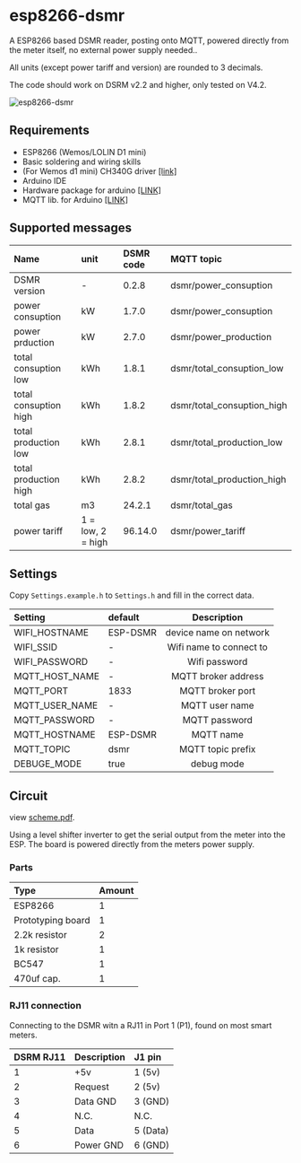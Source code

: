 # esp8266-dsmr
A ESP8266 based DSMR reader, posting onto MQTT, powered directly from the meter itself, no external power supply needed..

All units (except power tariff and version) are rounded to 3 decimals.

The code should work on DSRM v2.2 and higher, only tested on V4.2.

![esp8266-dsmr](https://github.com/bram2202/esp8266-dsmr/blob/master/docs/esp8266-dsmr.jpg "esp8266-dsmr")

## Requirements 
* ESP8266 (Wemos/LOLIN D1 mini)
* Basic soldering and wiring skills
* (For Wemos d1 mini) CH340G driver [[link]](https://wiki.wemos.cc/downloads)
* Arduino IDE
* Hardware package for arduino [[LINK]](https://github.com/esp8266/Arduino)
* MQTT lib. for Arduino [[LINK]](https://pubsubclient.knolleary.net/)


## Supported messages
| Name | unit | DSMR code | MQTT topic |
|:----  |:-------|:------ |:------|
| DSMR version | - | 0.2.8 | dsmr/power_consuption | 
| power consuption | kW | 1.7.0 | dsmr/power_consuption | 
| power prduction | kW | 2.7.0| dsmr/power_production | 
| total consuption low | kWh | 1.8.1 | dsmr/total_consuption_low |
| total consuption high | kWh | 1.8.2 | dsmr/total_consuption_high |
| total production low | kWh | 2.8.1 | dsmr/total_production_low |
| total production high | kWh | 2.8.2 | dsmr/total_production_high |
| total gas | m3 | 24.2.1 | dsmr/total_gas |
| power tariff | 1 = low, 2 = high | 96.14.0 | dsmr/power_tariff |

## Settings
Copy `Settings.example.h` to `Settings.h` and fill in the correct data.

| Setting | default | Description|  
|:------------- |:----- |:-------------:| 
| WIFI_HOSTNAME | ESP-DSMR | device name on network |
| WIFI_SSID | - | Wifi name to connect to |
| WIFI_PASSWORD | - | Wifi password |
| MQTT_HOST_NAME | - | MQTT broker address |
| MQTT_PORT | 1833 | MQTT broker port |
| MQTT_USER_NAME| - | MQTT user name |
| MQTT_PASSWORD | - | MQTT password |
| MQTT_HOSTNAME| ESP-DSMR | MQTT name |
| MQTT_TOPIC | dsmr | MQTT topic prefix |
| DEBUGE_MODE | true | debug mode |


## Circuit
view [scheme.pdf](scheme.pdf).

Using a level shifter inverter to get the serial output from the meter into the ESP.
The board is powered directly from the meters power supply.

### Parts
| Type | Amount |
|:---|:---|
| ESP8266 | 1 |
| Prototyping board | 1 |
| 2.2k resistor | 2 |
| 1k resistor | 1 |
| BC547 | 1 | 
| 470uf cap. | 1 | 

### RJ11 connection

Connecting to the DSMR witn a RJ11 in Port 1 (P1), found on most smart meters.


| DSRM RJ11 | Description | J1 pin |
|:---|:---|:---|
| 1 | +5v | 1 (5v) |
| 2 | Request | 2 (5v) |
| 3 | Data GND| 3 (GND) |
| 4 | N.C. | N.C. |
| 5 | Data | 5 (Data)|
| 6 | Power GND | 6 (GND) |
